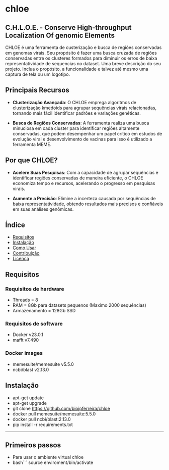 # chloe
C.H.L.O.E. - Conserve High-throughput Localization Of genomic Elements
---
CHLOE é uma ferramenta de custerização e busca de regiões conservadas em genomas virais. Seu propósito é fazer uma busca cruzada de regiões conservadas entre os clusteres formados para diminuir os erros de baixa representatividade de sequencias no dataset.
Uma breve descrição do seu projeto. Inclua o propósito, a funcionalidade e talvez até mesmo uma captura de tela ou um logotipo.

## Principais Recursos

- **Clusterização Avançada**: O CHLOE emprega algoritmos de clusterização kmedoids para agrupar sequências virais relacionadas, tornando mais fácil identificar padrões e variações genéticas.

- **Busca de Regiões Conservadas**: A ferramenta realiza uma busca minuciosa em cada cluster para identificar regiões altamente conservadas, que podem desempenhar um papel crítico em estudos de evolução viral e desenvolvimento de vacinas para isso é utilizado a ferramenta MEME.

## Por que CHLOE?

- **Acelere Suas Pesquisas**: Com a capacidade de agrupar sequências e identificar regiões conservadas de maneira eficiente, o CHLOE economiza tempo e recursos, acelerando o progresso em pesquisas virais.

- **Aumente a Precisão**: Elimine a incerteza causada por sequências de baixa representatividade, obtendo resultados mais precisos e confiáveis em suas análises genômicas.

## Índice

- [Requisitos](#requisitos)
- [Instalação](#instalação)
- [Como Usar](#como-usar)
- [Contribuição](#contribuição)
- [Licença](#licença)

## Requisitos

### Requisitos de hardware
- Threads = 8
- RAM = 8Gb para datasets pequenos (Maximo 2000 sequências)
- Armazenamento = 128Gb SSD

### Requisitos de software
- Docker v23.0.1
- mafft v7.490

### Docker images
- memesuite/memesuite v5.5.0
- ncbi/blast v2.13.0

## Instalação

- apt-get update
- apt-get upgrade
- git clone https://github.com/biojpferreira/chloe
- docker pull memesuite/memesuite:5.5.0
- docker pull ncbi/blast:2.13.0
- pip install -r requirements.txt

---
## Primeiros passos

- Para usar o ambiente virtual chloe
- bash```
  source enviroment/bin/activate

